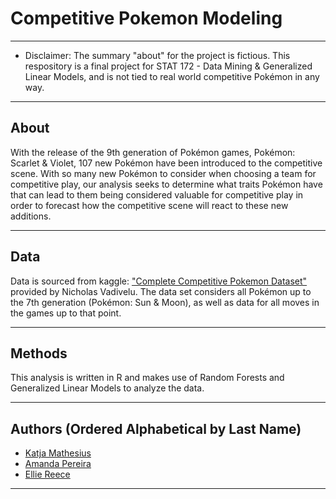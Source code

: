 # Competitive Pokemon Modeling

---
* Disclaimer: The summary "about" for the project is fictious. This respository is a final project for STAT 172 - Data Mining & Generalized Linear Models, and is not tied to real world competitive Pokémon in any way.
---

## About

With the release of the 9th generation of Pokémon games, Pokémon: Scarlet & Violet, 107 new Pokémon have been introduced to the competitive scene. With so many new Pokémon to consider when choosing a team for competitive play, our analysis seeks to determine what traits Pokémon have that can lead to them being considered valuable for competitive play in order to forecast how the competitive scene will react to these new additions.  

---
## Data

Data is sourced from kaggle: ["Complete Competitive Pokemon Dataset"](https://www.kaggle.com/datasets/n2cholas/competitive-pokemon-dataset?select=pokemon-data.csv) provided by Nicholas Vadivelu. The data set considers all Pokémon up to the 7th generation (Pokémon: Sun & Moon), as well as data for all moves in the games up to that point. 

---

## Methods

This analysis is written in R and makes use of Random Forests and Generalized Linear Models to analyze the data.

---

## Authors (Ordered Alphabetical by Last Name)

- [Katja Mathesius](https://www.linkedin.com/in/katja-mathesius/)
- [Amanda Pereira](https://github.com/ag-pereira)
- [Ellie Reece](https://github.com/ellreece)

---
